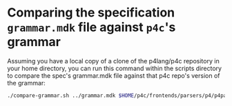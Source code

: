 # Comparing the specification `grammar.mdk` file against `p4c`'s grammar

Assuming you have a local copy of a clone of the p4lang/p4c repository
in your home directory, you can run this command within the scripts
directory to compare the spec's grammar.mdk file against that p4c
repo's version of the grammar:

```bash
./compare-grammar.sh ../grammar.mdk $HOME/p4c/frontends/parsers/p4/p4parser.ypp
```

